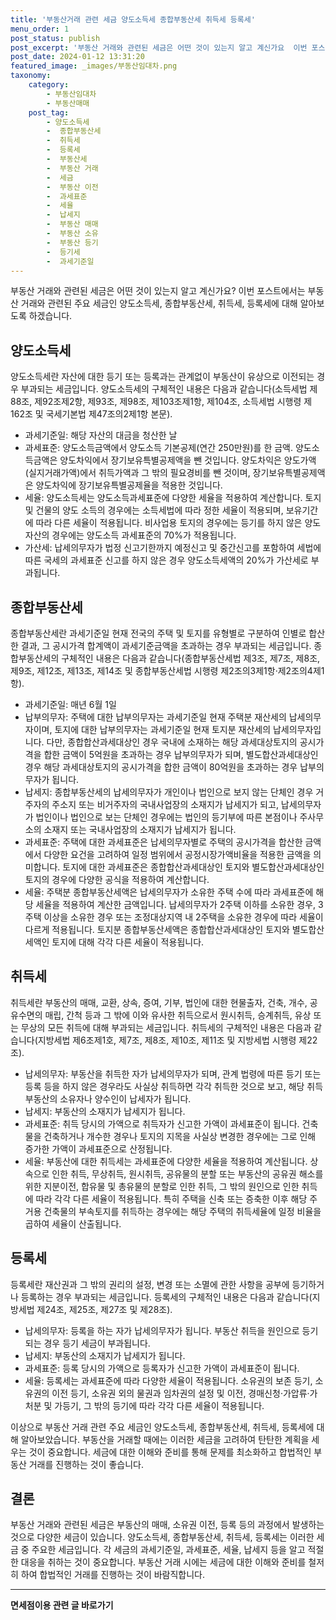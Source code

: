 ```yaml
---
title: '부동산거래 관련 세금 양도소득세 종합부동산세 취득세 등록세'
menu_order: 1
post_status: publish
post_excerpt: '부동산 거래와 관련된 세금은 어떤 것이 있는지 알고 계신가요  이번 포스트에서는 부동산 거래와 관련된 주요 세금인 양도소득세, 종합부동산세, 취득세, 등록세에 대해 알아보도록 하겠습니다.'
post_date: 2024-01-12 13:31:20
featured_image: _images/부동산임대차.png
taxonomy:
    category:
        - 부동산임대차
        - 부동산매매
    post_tag:
        - 양도소득세
        -  종합부동산세
        -  취득세
        -  등록세
        -  부동산세
        -  부동산 거래
        -  세금
        -  부동산 이전
        -  과세표준
        -  세율
        -  납세지
        -  부동산 매매
        -  부동산 소유
        -  부동산 등기
        -  등기세
        -  과세기준일
---
```



부동산 거래와 관련된 세금은 어떤 것이 있는지 알고 계신가요? 이번 포스트에서는 부동산 거래와 관련된 주요 세금인 양도소득세, 종합부동산세, 취득세, 등록세에 대해 알아보도록 하겠습니다.

## 양도소득세

양도소득세란 자산에 대한 등기 또는 등록과는 관계없이 부동산이 유상으로 이전되는 경우 부과되는 세금입니다. 양도소득세의 구체적인 내용은 다음과 같습니다(소득세법 제88조, 제92조제2항, 제93조, 제98조, 제103조제1항, 제104조, 소득세법 시행령 제162조 및 국세기본법 제47조의2제1항 본문).

- 과세기준일: 해당 자산의 대금을 청산한 날
- 과세표준: 양도소득금액에서 양도소득 기본공제(연간 250만원)를 한 금액. 양도소득금액은 양도차익에서 장기보유특별공제액을 뺀 것입니다. 양도차익은 양도가액(실지거래가액)에서 취득가액과 그 밖의 필요경비를 뺀 것이며, 장기보유특별공제액은 양도차익에 장기보유특별공제율을 적용한 것입니다.
- 세율: 양도소득세는 양도소득과세표준에 다양한 세율을 적용하여 계산합니다. 토지 및 건물의 양도 소득의 경우에는 소득세법에 따라 정한 세율이 적용되며, 보유기간에 따라 다른 세율이 적용됩니다. 비사업용 토지의 경우에는 등기를 하지 않은 양도자산의 경우에는 양도소득 과세표준의 70%가 적용됩니다.
- 가산세: 납세의무자가 법정 신고기한까지 예정신고 및 중간신고를 포함하여 세법에 따른 국세의 과세표준 신고를 하지 않은 경우 양도소득세액의 20%가 가산세로 부과됩니다.


## 종합부동산세

종합부동산세란 과세기준일 현재 전국의 주택 및 토지를 유형별로 구분하여 인별로 합산한 결과, 그 공시가격 합계액이 과세기준금액을 초과하는 경우 부과되는 세금입니다. 종합부동산세의 구체적인 내용은 다음과 같습니다(종합부동산세법 제3조, 제7조, 제8조, 제9조, 제12조, 제13조, 제14조 및 종합부동산세법 시행령 제2조의3제1항·제2조의4제1항).

- 과세기준일: 매년 6월 1일
- 납부의무자: 주택에 대한 납부의무자는 과세기준일 현재 주택분 재산세의 납세의무자이며, 토지에 대한 납부의무자는 과세기준일 현재 토지분 재산세의 납세의무자입니다. 다만, 종합합산과세대상인 경우 국내에 소재하는 해당 과세대상토지의 공시가격을 합한 금액이 5억원을 초과하는 경우 납부의무자가 되며, 별도합산과세대상인 경우 해당 과세대상토지의 공시가격을 합한 금액이 80억원을 초과하는 경우 납부의무자가 됩니다.
- 납세지: 종합부동산세의 납세의무자가 개인이나 법인으로 보지 않는 단체인 경우 거주자의 주소지 또는 비거주자의 국내사업장의 소재지가 납세지가 되고, 납세의무자가 법인이나 법인으로 보는 단체인 경우에는 법인의 등기부에 따른 본점이나 주사무소의 소재지 또는 국내사업장의 소재지가 납세지가 됩니다.
- 과세표준: 주택에 대한 과세표준은 납세의무자별로 주택의 공시가격을 합산한 금액에서 다양한 요건을 고려하여 일정 범위에서 공정시장가액비율을 적용한 금액을 의미합니다. 토지에 대한 과세표준은 종합합산과세대상인 토지와 별도합산과세대상인 토지의 경우에 다양한 공식을 적용하여 계산합니다.
- 세율: 주택분 종합부동산세액은 납세의무자가 소유한 주택 수에 따라 과세표준에 해당 세율을 적용하여 계산한 금액입니다. 납세의무자가 2주택 이하를 소유한 경우, 3주택 이상을 소유한 경우 또는 조정대상지역 내 2주택을 소유한 경우에 따라 세율이 다르게 적용됩니다. 토지분 종합부동산세액은 종합합산과세대상인 토지와 별도합산세액인 토지에 대해 각각 다른 세율이 적용됩니다.

## 취득세

취득세란 부동산의 매매, 교환, 상속, 증여, 기부, 법인에 대한 현물출자, 건축, 개수, 공유수면의 매립, 간척 등과 그 밖에 이와 유사한 취득으로서 원시취득, 승계취득, 유상 또는 무상의 모든 취득에 대해 부과되는 세금입니다. 취득세의 구체적인 내용은 다음과 같습니다(지방세법 제6조제1호, 제7조, 제8조, 제10조, 제11조 및 지방세법 시행령 제22조).

- 납세의무자: 부동산을 취득한 자가 납세의무자가 되며, 관계 법령에 따른 등기 또는 등록 등을 하지 않은 경우라도 사실상 취득하면 각각 취득한 것으로 보고, 해당 취득 부동산의 소유자나 양수인이 납세자가 됩니다.
- 납세지: 부동산의 소재지가 납세지가 됩니다.
- 과세표준: 취득 당시의 가액으로 취득자가 신고한 가액이 과세표준이 됩니다. 건축물을 건축하거나 개수한 경우나 토지의 지목을 사실상 변경한 경우에는 그로 인해 증가한 가액이 과세표준으로 산정됩니다.
- 세율: 부동산에 대한 취득세는 과세표준에 다양한 세율을 적용하여 계산됩니다. 상속으로 인한 취득, 무상취득, 원시취득, 공유물의 분할 또는 부동산의 공유권 해소를 위한 지분이전, 합유물 및 총유물의 분할로 인한 취득, 그 밖의 원인으로 인한 취득에 따라 각각 다른 세율이 적용됩니다. 특히 주택을 신축 또는 증축한 이후 해당 주거용 건축물의 부속토지를 취득하는 경우에는 해당 주택의 취득세율에 일정 비율을 곱하여 세율이 산출됩니다.

## 등록세

등록세란 재산권과 그 밖의 권리의 설정, 변경 또는 소멸에 관한 사항을 공부에 등기하거나 등록하는 경우 부과되는 세금입니다. 등록세의 구체적인 내용은 다음과 같습니다(지방세법 제24조, 제25조, 제27조 및 제28조).

- 납세의무자: 등록을 하는 자가 납세의무자가 됩니다. 부동산 취득을 원인으로 등기되는 경우 등기 세금이 부과됩니다.
- 납세지: 부동산의 소재지가 납세지가 됩니다.
- 과세표준: 등록 당시의 가액으로 등록자가 신고한 가액이 과세표준이 됩니다.
- 세율: 등록세는 과세표준에 따라 다양한 세율이 적용됩니다. 소유권의 보존 등기, 소유권의 이전 등기, 소유권 외의 물권과 임차권의 설정 및 이전, 경매신청·가압류·가처분 및 가등기, 그 밖의 등기에 따라 각각 다른 세율이 적용됩니다.

이상으로 부동산 거래 관련 주요 세금인 양도소득세, 종합부동산세, 취득세, 등록세에 대해 알아보았습니다. 부동산을 거래할 때에는 이러한 세금을 고려하여 탄탄한 계획을 세우는 것이 중요합니다. 세금에 대한 이해와 준비를 통해 문제를 최소화하고 합법적인 부동산 거래를 진행하는 것이 좋습니다.

## 결론

부동산 거래와 관련된 세금은 부동산의 매매, 소유권 이전, 등록 등의 과정에서 발생하는 것으로 다양한 세금이 있습니다. 양도소득세, 종합부동산세, 취득세, 등록세는 이러한 세금 중 주요한 세금입니다. 각 세금의 과세기준일, 과세표준, 세율, 납세지 등을 알고 적절한 대응을 취하는 것이 중요합니다. 부동산 거래 시에는 세금에 대한 이해와 준비를 철저히 하여 합법적인 거래를 진행하는 것이 바람직합니다.
<!-- wp:separator -->
<hr class="wp-block-separator has-alpha-channel-opacity"/>
<!-- /wp:separator -->

<!-- wp:group {"backgroundColor":"base","layout":{"type":"constrained"}} -->
<div class="wp-block-group has-base-background-color has-background"><!-- wp:paragraph {"align":"center","fontSize":"medium"} -->
<p class="has-text-align-center has-large-font-size"><strong>면세점이용 관련 글 바로가기</strong></p>
<!-- /wp:paragraph -->


<!-- wp:latest-posts
{"categories":[{"id":16222,"count":19,"description":"","link":"https://uknowlaw.com/category/%eb%a9%b4%ec%84%b8%ec%a0%90%ec%9d%b4%ec%9a%a9/","name":"면세점이용","slug":"면세점이용","taxonomy":"category","parent":0,"meta":[],"_links":{"self":[{"href":"https://uknowlaw.com/wp-json/wp/v2/categories/16222"}],"collection":[{"href":"https://uknowlaw.com/wp-json/wp/v2/categories"}],"about":[{"href":"https://uknowlaw.com/wp-json/wp/v2/taxonomies/category"}],"wp:post_type":[{"href":"https://uknowlaw.com/wp-json/wp/v2/posts?categories=16222"}],"curies":[{"name":"wp","href":"https://api.w.org/{rel}","templated":true}]}}],"postsToShow":100,"excerptLength":28,"postLayout":"grid","columns":2,"featuredImageAlign":"left","featuredImageSizeSlug":"large","fontSize":"small"} /--></div>
<!-- /wp:group -->